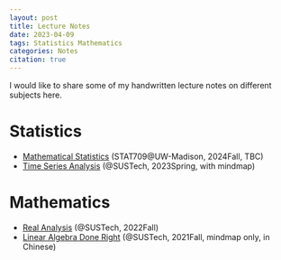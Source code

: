 ```yaml
---
layout: post
title: Lecture Notes
date: 2023-04-09
tags: Statistics Mathematics
categories: Notes
citation: true
---
```


I would like to share some of my handwritten lecture notes on different subjects here.

# Statistics
- [Mathematical Statistics](https://langtianm.github.io/assets/documents/Math_Stat) (STAT709@UW-Madison, 2024Fall, TBC)
- [Time Series Analysis](https://langtianm.github.io/assets/documents/TSA.pdf) (@SUSTech, 2023Spring, with mindmap)


# Mathematics
- [Real Analysis](https://langtianm.github.io/assets/documents/Real_Analysis.pdf) (@SUSTech, 2022Fall)
- [Linear Algebra Done Right](https://langtianm.github.io/assets/documents/Done_Right_Mindmap.pdf) (@SUSTech, 2021Fall, mindmap only, in Chinese)